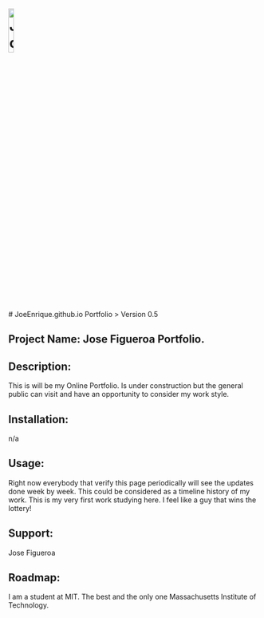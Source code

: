 <h1><img src="https://joeenrique.github.io/resources/images/joe_id_4.png" alt="JoeEnrique Portfolio" width="15%"></h1>
# JoeEnrique.github.io
Portfolio
> Version 0.5


## Project Name: Jose Figueroa Portfolio.  

## Description:
This is will be my Online Portfolio. Is under construction but the general public can visit and have an opportunity to consider my work style.

## Installation:
n/a

## Usage:
Right now everybody that verify this page periodically will see the updates done week by week. This could be considered as a timeline history of my work. This is my very first work studying here. I feel like a guy that wins the lottery!

## Support:
Jose Figueroa 

## Roadmap:
I am a student at MIT. The best and the only one Massachusetts Institute of Technology.
